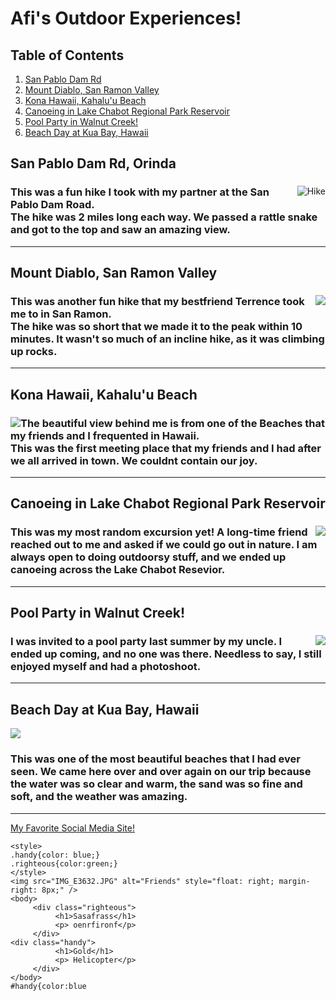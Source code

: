 <!DOCTYPE html>
<html>

  <head>
    <title>Afi's Excursions</title>
  </head> 
    
<body>
 <h1>Afi's Outdoor Experiences!</h1>

<h2> Table of Contents</h2>
<ol>
  <li><a href="#San Pablo">San Pablo Dam Rd</a></li>
  <li><a href="#San Ramon Valley">Mount Diablo, San Ramon Valley</a></li>
  <li><a href="#Kahalu'u Beach">Kona Hawaii, Kahalu'u Beach</a></li>
  <li><a href="#Lake Chabot">Canoeing in Lake Chabot Regional Park Reservoir</a></li>
  <li><a href="#Pool Party">Pool Party in Walnut Creek!</a></li>
  <li><a href="#Kua Bay">Beach Day at Kua Bay, Hawaii</a></li>
</ol>



<h2>San Pablo Dam Rd, Orinda</h2>
<div id="San Pablo">   
<img src="IMG_5214.jpeg" alt="Hike" style=float:right; margin-right: 2px/>
  <h3>This was a fun hike I took with my partner at the San Pablo Dam Road.
          <br>The hike was 2 miles long each way. We passed a rattle snake and got to the top and saw an amazing view.</br>
  </h3>
  </div>
    
<hr>

<h2>Mount Diablo, San Ramon Valley</h2>
<div id="San Ramon Valley">    
<img src="IMG_4770.jpeg" alt:"Hike #2" style=float:right; margin-right 7px;" />
  <h3>This was another fun hike that my bestfriend Terrence took me to in San Ramon.
         <br>The hike was so short that we made it to the peak within 10 minutes. It wasn't so much of an incline hike, as it was climbing up rocks.    </br>
  </h3>
</div>
                                                                            
<hr>
                                                                            
<h2>Kona Hawaii, Kahalu'u Beach</h2>
<div id="Kahalu'u Beach">                                                                            
<img src="RYBO8914.jpeg" alt:"Kahalu'u Beach" style=float:left; margin-left 5px;"/>
  <h3>The beautiful view behind me is from one of the Beaches that my friends and I frequented in Hawaii.
         <br>This was the first meeting place that my friends and I had after we all arrived in town. We couldnt contain our joy.</br>
  </h3>
</div>
  
<hr>

<h2>Canoeing in Lake Chabot Regional Park Reservoir</h2>   
<div id="Lake Chabot">                                     
<img src="HIBJ7324.jpeg" alt:"Lake Chabot" style=float:right; margin-right 2px;"/> 
  <h3>This was my most random excursion yet! A long-time friend reached out to me and asked if we could go out in nature. I am always open to doing outdoorsy stuff, and we ended up canoeing across the Lake Chabot Resevior.
  </h3>
</div>                                   
                                     
<hr>
                                     
<h2>Pool Party in Walnut Creek!</h2>
<div id="Pool Party">                                     
<img src="GMAZ9912.jpeg" alt:"Pool-Party" style=float:right; margin-right 2px;"/> 
  <h3>I was invited to a pool party last summer by my uncle. I ended up coming, and no one was there. Needless to say, I still enjoyed myself and had a photoshoot.
  </h3>                                     
</div> 
  
<hr>
                                     
<h2>Beach Day at Kua Bay, Hawaii</h2>
<div id="Kua Bay">                                  
    <img src="FKMI6650.jpeg" alt:"Kua-Bay Beach" style-float:right; margin-right 1px;"/>                                     
 <h3>This was one of the most beautiful beaches that I had ever seen. We came here over and over again on our trip because the water was so clear and warm, the sand was so fine and soft, and the weather was amazing.
  </h3>                                     
</div> 
                                                                                      
<hr>
</body>
                                     
                                      
</html>     
                                     
<a href="wwww.Facebook.com">My Favorite Social Media Site!</a> 


  
```
<style>
.handy{color: blue;}
.righteous{color:green;}
</style>
<img src="IMG_E3632.JPG" alt="Friends" style="float: right; margin-right: 8px;" />
<body>
     <div class="righteous">
          <h1>Sasafrass</h1>
          <p> oenrfironf</p>
     </div>
<div class="handy">
          <h1>Gold</h1>
          <p> Helicopter</p>
     </div>
</body>   
#handy{color:blue
```
